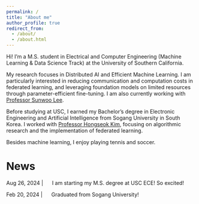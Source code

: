 ```yaml
---
permalink: /
title: "About me"
author_profile: true
redirect_from: 
  - /about/
  - /about.html
---
```


Hi! I’m a M.S. student in Electrical and Computer Engineering (Machine Learning & Data Science Track) at the University of Southern California.

My research focuses in Distributed AI and Efficient Machine Learning. I am particularly interested in reducing communication and computation costs in federated learning, and leveraging foundation models on limited resources through parameter-efficient fine-tuning. I am also currently working with [Professor Sunwoo Lee](https://sites.google.com/view/sunwoolee/home).

Before studying at USC, I earned my Bachelor’s degree in Electronic Engineering and Artificial Intelligence from Sogang University in South Korea. I worked with [Professor Hongseok Kim](https://nice.sogang.ac.kr/), focusing on algorithmic research and the implementation of federated learning.

Besides machine learning, I enjoy playing tennis and soccer.

News
======
Aug 26, 2024 \|&nbsp;&nbsp;&nbsp;&nbsp;&nbsp;&nbsp;I am starting my M.S. degree at USC ECE! So excited!

Feb 20, 2024 \|&nbsp;&nbsp;&nbsp;&nbsp;&nbsp;&nbsp;Graduated from Sogang University!
